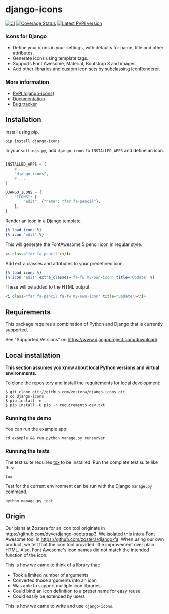# django-icons

[![CI](https://github.com/zostera/django-icons/workflows/CI/badge.svg?branch=main)](https://github.com/zostera/django-icons/actions?workflow=CI)
[![Coverage Status](https://coveralls.io/repos/github/zostera/django-icons/badge.svg?branch=main)](https://coveralls.io/github/zostera/django-icons?branch=main)
[![Latest PyPI version](https://img.shields.io/pypi/v/django-icons.svg)](https://pypi.python.org/pypi/django-icons)

### Icons for Django

- Define your icons in your settings, with defaults for name, title and other attributes.
- Generate icons using template tags.
- Supports Font Awesome, Material, Bootstrap 3 and images.
- Add other libraries and custom icon sets by subclassing IconRenderer.

### More information

- [PyPI (django-icons)](https://pypi.python.org/pypi/django-icons)
- [Documentation](https://django-icons.readthedocs.io/en/latest/)
- [Bug tracker](http://github.com/zostera/django-icons/issues)

## Installation


Install using pip.

```shell
pip install django-icons
```

In your `settings.py`, add `django_icons` to `INSTALLED_APPS` and define an icon.

```python

INSTALLED_APPS = (
    # ...
    "django_icons",
    # ...
)

DJANGO_ICONS = {
    "ICONS": {
        "edit": {"name": "far fa-pencil"},
    },
}
```

Render an icon in a Django template.

```djangotemplate
{% load icons %}
{% icon 'edit' %}
```

This will generate the FontAwesome 5 pencil icon in regular style.

```html
<i class="far fa-pencil"></i>
```

Add extra classes and attributes to your predefined icon.

```djangotemplate
{% load icons %}
{% icon 'edit' extra_classes='fa-fw my-own-icon' title='Update' %}
```

These will be added to the HTML output.

```html
<i class="far fa-pencil fa-fw my-own-icon" title="Update"></i>
```

## Requirements

This package requires a combination of Python and Django that is currently supported.

See "Supported Versions" on <https://www.djangoproject.com/download/>.

## Local installation

**This section assumes you know about local Python versions and virtual environments.**

To clone the repository and install the requirements for local development:

```shell
$ git clone git://github.com/zostera/django-icons.git
$ cd django-icons
$ pip install -e .
$ pip install -U pip -r requirements-dev.txt
```

### Running the demo

You can run the example app:

```shell
cd example && run python manage.py runserver
```

### Running the tests

The test suite requires [tox](https://tox.readthedocs.io/) to be installed. Run the complete test suite like this:

```shell
tox
```

Test for the current environment can be run with the Django `manage.py` command.

```shell
python manage.py test
```

## Origin

Our plans at Zostera for an icon tool originate in <https://github.com/dyve/django-bootstrap3>. We isolated this into a Font Awesome tool in <https://github.com/zostera/django-fa>. When using our own product, we felt that the icon tool provided little improvement over plain HTML. Also, Font Awesome's icon names did not match the intended function of the icon.

This is how we came to think of a library that:

- Took a limited number of arguments
- Converted those arguments into an icon
- Was able to support multiple icon libraries
- Could bind an icon definition to a preset name for easy reuse
- Could easily be extended by users

This is how we came to write and use `django-icons`.
